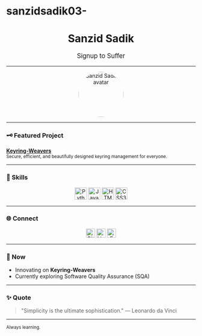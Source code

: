 # sanzidsadik03-
<!-- Classy Aesthetic GitHub Profile README for Sanzid Sadik -->

<h1 align="center">Sanzid Sadik</h1>
<p align="center" style="font-size:1.2em;">Signup to Suffer</p>

---

<p align="center">
  <img src="https://avatars.githubusercontent.com/u/133243594?v=4" width="120" style="border-radius:50%;" alt="Sanzid Sadik's avatar">
</p>

---

### 🗝️ Featured Project

**[Keyring-Weavers](https://github.com/sanzidsadik03/Keyring-Weavers)**  
<sub>Secure, efficient, and beautifully designed keyring management for everyone.</sub>

---

### 💼 Skills

<p align="center">
  <img src="https://cdn.jsdelivr.net/gh/devicons/devicon/icons/python/python-original.svg" width="32" alt="Python"/>
  <img src="https://cdn.jsdelivr.net/gh/devicons/devicon/icons/javascript/javascript-original.svg" width="32" alt="JavaScript"/>
  <img src="https://cdn.jsdelivr.net/gh/devicons/devicon/icons/html5/html5-original.svg" width="32" alt="HTML5"/>
  <img src="https://cdn.jsdelivr.net/gh/devicons/devicon/icons/css3/css3-original.svg" width="32" alt="CSS3"/>
</p>

---

### 🌐 Connect

<p align="center">
  <a href="https://github.com/sanzidsadik03"><img src="https://cdn.jsdelivr.net/npm/simple-icons@v9/icons/github.svg" alt="GitHub" height="24"/></a>
  <a href="https://www.linkedin.com/in/sanzid-sadik-4a606b228/"><img src="https://cdn.jsdelivr.net/npm/simple-icons@v9/icons/linkedin.svg" alt="LinkedIn" height="24"/></a>
  <a href="mailto:sasanzidsadik03@gmail.com"><img src="https://cdn.jsdelivr.net/npm/simple-icons@v9/icons/gmail.svg" alt="Email" height="24"/></a>
</p>

---

### 📌 Now

- Innovating on **Keyring-Weavers**  
- Currently exploring Software Quality Assurance (SQA)  

---

### ✨ Quote

> "Simplicity is the ultimate sophistication." — Leonardo da Vinci

---

<sub align="center">Always learning.</sub>
